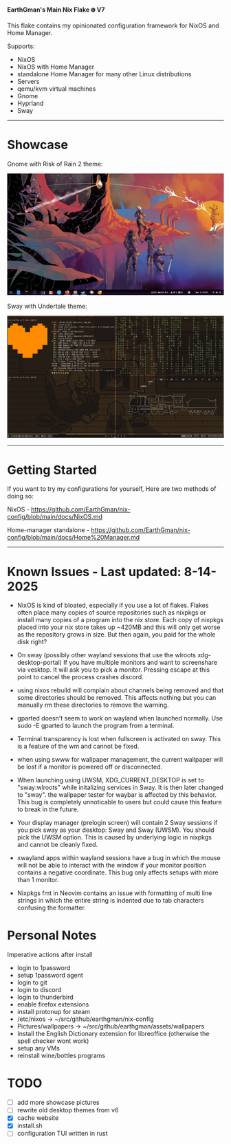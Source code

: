**EarthGman's Main Nix Flake ❄️ V7**

This flake contains my opinionated configuration framework for NixOS and Home Manager.

Supports:
- NixOS
- NixOS with Home Manager
- standalone Home Manager for many other Linux distributions
- Servers
- qemu/kvm virtual machines
- Gnome
- Hyprland
- Sway

------------------------------------------------------------------------
# Showcase

Gnome with Risk of Rain 2 theme:

![gnome](https://raw.githubusercontent.com/EarthGman/nix-config/refs/heads/main/.github/ror-gnome.png)

Sway with Undertale theme:

![sway](https://raw.githubusercontent.com/EarthGman/nix-config/refs/heads/main/.github/undertale-sway.png)

------------------------------------------------------------------------
# Getting Started

If you want to try my configurations for yourself, Here are two methods of doing so:

NixOS - https://github.com/EarthGman/nix-config/blob/main/docs/NixOS.md

Home-manager standalone - https://github.com/EarthGman/nix-config/blob/main/docs/Home%20Manager.md

------------------------------------------------------------------------
# Known Issues - Last updated: 8-14-2025

- NixOS is kind of bloated, especially if you use a lot of flakes. Flakes often place many copies of source repositories such as nixpkgs or install many copies of a program into the nix store. Each copy of nixpkgs placed into your nix store takes up ~420MB and this will only get worse as the repository grows in size. But then again, you paid for the whole disk right?

- On sway (possibly other wayland sessions that use the wlroots xdg-desktop-portal) If you have multiple monitors and want to screenshare via vesktop. It will ask you to pick a monitor.
  Pressing escape at this point to cancel the process crashes discord.

- using nixos rebuild will complain about channels being removed and that some directories should be removed. This affects nothing but you can manually rm these directories to remove the warning.
 
- gparted doesn't seem to work on wayland when launched normally. Use sudo -E gparted to launch the program from a terminal.

- Terminal transparency is lost when fullscreen is activated on sway. This is a feature of the wm and cannot be fixed.

- when using swww for wallpaper management, the current wallpaper will be lost if a monitor is powered off or disconnected.

- When launching using UWSM, XDG_CURRENT_DESKTOP is set to "sway:wlroots" while initalizing services in Sway. It is then later changed to "sway". 
  the wallpaper tester for waybar is affected by this behavior.
  This bug is completely unnoticable to users but could cause this feature to break in the future.

- Your display manager (prelogin screen) will contain 2 Sway sessions if you pick sway as your desktop: Sway and Sway (UWSM). You should pick the UWSM option.
  This is caused by underlying logic in nixpkgs and cannot be cleanly fixed.

- xwayland apps within wayland sessions have a bug in which the mouse will not be able to interact with the window if your monitor position contains a negative coordinate.
  This bug only affects setups with more than 1 monitor.

- Nixpkgs fmt in Neovim contains an issue with formatting of multi line strings in which the entire string is indented due to tab characters confusing the formatter.

# Personal Notes

Imperative actions after install
- login to 1password
- setup 1password agent
- login to git
- login to discord
- login to thunderbird
- enable firefox extensions
- install protonup for steam
- /etc/nixos -> ~/src/github/earthgman/nix-config
- Pictures/wallpapers -> ~/src/github/earthgman/assets/wallpapers
- Install the English Dictionary extension for libreoffice (otherwise the spell checker wont work)
- setup any VMs
- reinstall wine/bottles programs

# TODO
- [ ] add more showcase pictures
- [ ] rewrite old desktop themes from v6
- [x] cache website
- [x] install.sh
- [ ] configuration TUI written in rust
